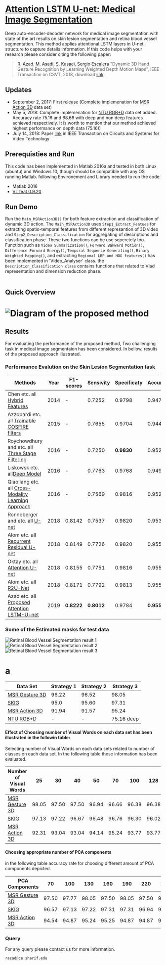 # [Attention LSTM U-net: Medical Image Segmentation ](https://www.miccai2019.org/)


Deep auto-encoder-decoder network for medical image segmentation with state of the art results on skin lesion segmentation and retina blood vessel segmentation. This method applies attentional LSTM layers in U-net structure to capture details information. If this code helps with your research please consider citing the following paper:
</br>
> [R. Azad](https://scholar.google.com/citations?user=Qb5ildMAAAAJ&hl=en), [M. Asadi](http://ipl.ce.sharif.edu/members.html), [S. Kasaei](http://sharif.edu/~skasaei/), [Sergio Escalera](http://sergioescalera.com/organizer/) "Dynamic 3D Hand Gesture Recognition by Learning Weighted Depth Motion Maps", IEEE Transaction on CSVT, 2018, download [link](https://ieeexplore.ieee.org/document/8410578/).
## Updates
- September 2, 2017: First release (Complete implemenation for [MSR Action 3D](http://www.uow.edu.au/~wanqing/#MSRAction3DDatasets) data set)
- May 5, 2018: Complete implemenation for [NTU RGB+D](https://github.com/shahroudy/NTURGB-D) data set added. Accuracy rate 75.16 and 68.66 with deep and non deep features achieved respectively. It is worth to mention that our method achieved highest performance on depth data (75.16))
- July 14, 2018: Paper [link](https://ieeexplore.ieee.org/document/8410578/) in IEEE Transaction on Circuits and Systems for Video Technology
## Prerequisties and Run
This code has been implemented in Matlab 2016a and tested in both Linux (ubuntu) and Windows 10, though should be compatible with any OS running Matlab. following Environement and Library needed to run the code:
- Matlab 2016
- [VL feat 0.9.20](http://www.vlfeat.org/)
## Run Demo
Run the `Main_MSRAction3D()` for both feature extraction and classification of dynamic 3D action. The `Main_MSRAction3D` uses `Step1_Extract_Featues` for extracting spatio-temporal features from different represantion of 3D video and `Step2_Description_Classification` for aggregating of descriptions and classification phase. These two functions can be use seperetely too. Function such as `Video Summarization()`, `Forward Bakward Motion()`, `Difference Forward Energy()`, `Temporal Sequence Generating()`, `Binary Weighted Mapping()`, and extracting `Regional LBP and HOG features()` has been implemented in 'Video_Analyser' class. the `Description_Classification class` contains functions that related to Vlad representation and dimension reduction phase.    
</br>
## Quick Overview
![Diagram of the proposed method](https://github.com/rezazad68/LSTM-U-net/blob/master/output_images/method.png)
=========
## Results
For evaluating the performance of the proposed method, Two challenging task in medical image segmentaion has been considered. In bellow, results of the proposed approach illustrated.
</br>

### Performance Evalution on the Skin Lesion Segmentation task

Methods | Year |F1-scores | Sensivity| Specificaty| Accuracy | AUC
------------ | -------------|----|-----------------|----|---- |---- 
Chen etc. all [Hybrid Features](https://link.springer.com/article/10.1007/s00138-014-0638-x)        |2014	  |	-       |0.7252	  |0.9798	  |0.9474	  |0.9648
Azzopardi  etc. all [Trainable COSFIRE filters ](https://www.sciencedirect.com/science/article/abs/pii/S1361841514001364)   |2015	  |	-       |0.7655	  |0.9704	  |0.9442	  |0.9614
Roychowdhury and etc. all [Three Stage Filtering](https://ieeexplore.ieee.org/document/6848752)|2016 	|	-       |0.7250	  |**0.9830**	  |0.9520	  |0.9620
Liskowsk  etc. all[Deep Model](https://ieeexplore.ieee.org/document/7440871)	  |2016	  |	-       |0.7763	  |0.9768	  |0.9495	  |0.9720
Qiaoliang  etc. all [Cross-Modality Learning Approach](https://ieeexplore.ieee.org/document/7161344)|2016	  |	-       |0.7569	  |0.9816	  |0.9527	  |0.9738
Ronneberger and etc. all [U-net](https://arxiv.org/abs/1505.04597)	     	    |2018   | 0.8142	|0.7537	  |0.9820	  |0.9531   |0.9755
Alom  etc. all [Recurrent Residual U-net](https://arxiv.org/abs/1802.06955)	|2018	  | 0.8149  |0.7726	  |0.9820	  |0.9553	  |0.9779
Oktay  etc. all [Attention U-net](https://arxiv.org/abs/1804.03999)	|2018	  | 0.8155	|0.7751	  |0.9816	  |0.9556	  |0.9782
Alom  etc. all [R2U-Net](https://arxiv.org/ftp/arxiv/papers/1802/1802.06955.pdf)	        |2018	  | 0.8171	|0.7792	  |0.9813	  |0.9556	  |0.9784
Azad etc. all [Proposed Attention LSTM-U-net](https://github.com/rezazad68/LSTM-U-net/edit/master/README.md)	  |2019 	| **0.8222**	|**0.8012**	  |0.9784	  |**0.9559**	  |**0.9787**


### Some of the Estimated masks for test data

![Retinal Blood Vessel Segmentation result 1](https://github.com/rezazad68/LSTM-U-net/blob/master/output_images/Figure_1.png)
![Retinal Blood Vessel Segmentation result 2](https://github.com/rezazad68/LSTM-U-net/blob/master/output_images/Figure_2.png)
![Retinal Blood Vessel Segmentation result 3](https://github.com/rezazad68/LSTM-U-net/blob/master/output_images/Figure_3.png)

# a

Data Set| Strategy 1 | Strategy 2| Strategy 3
------------ | -------------|----|----
[MSR Gesture 3D](http://www.uow.edu.au/~wanqing/#MSRAction3DDatasets) | 96.22| 96.52|98.05
[SKIG](http://lshao.staff.shef.ac.uk/data/SheffieldKinectGesture.htm) | 95.0|95.60|97.31
[MSR Action 3D](http://www.uow.edu.au/~wanqing/#MSRAction3DDatasets)|91.94|91.57|95.24
[NTU RGB+D](https://github.com/shahroudy/NTURGB-D)|-|-|75.16 deep

#### Effect of Choosing number of Visual Words on each data set has been illustrated in the followin table:
Selecting number of Visual Words on each data sets related to number of classes on each data set. In the following table these information has been evaluated. </br>

Number of Visual Words|25|30|40|50|70|100|128
---|---|---|---|---|---|---|---
[MSR Gesture 3D](http://www.uow.edu.au/~wanqing/#MSRAction3DDatasets) |98.05|97.50|97.50|96.94|96.66|96.38|96.38
[SKIG](http://lshao.staff.shef.ac.uk/data/SheffieldKinectGesture.htm) |97.13|97.22|96.67|96.48|96.76|96.30|96.02
[MSR Action 3D](http://www.uow.edu.au/~wanqing/#MSRAction3DDatasets) |92.31|93.04|93.04|94.14|95.24|93.77|93.77



#### Choosing appropriate number of PCA components
in the following table accuracy rate for choosing different amount of PCA components depicted. </br>

PCA Components|70|100|130|160|190|220|250
---|---|---|---|---|---|---|---
[MSR Gesture 3D](http://www.uow.edu.au/~wanqing/#MSRAction3DDatasets) |97.50|97.77|98.05|97.50|98.05|97.50|97.50
[SKIG](http://lshao.staff.shef.ac.uk/data/SheffieldKinectGesture.htm) |96.57|97.13|97.22|97.31|97.31|96.94|97.31
[MSR Action 3D](http://www.uow.edu.au/~wanqing/#MSRAction3DDatasets) |94.54|94.87|95.24|95.25|94.87|94.87|94.87

### Query
For any query please contact us for more information.

```python
razad@ce.sharif.edu

```
